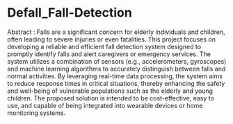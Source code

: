 # Defall_Fall-Detection

Abstract : Falls are a significant concern for elderly individuals and children, often leading to severe injuries or even fatalities. This project focuses on developing a reliable and efficient fall detection system designed to promptly identify falls and alert caregivers or emergency services. The system utilizes a combination of sensors (e.g., accelerometers, gyroscopes) and machine learning algorithms to accurately distinguish between falls and normal activities. By leveraging real-time data processing, the system aims to reduce response times in critical situations, thereby enhancing the safety and well-being of vulnerable populations such as the elderly and young children. The proposed solution is intended to be cost-effective, easy to use, and capable of being integrated into wearable devices or home monitoring systems.
